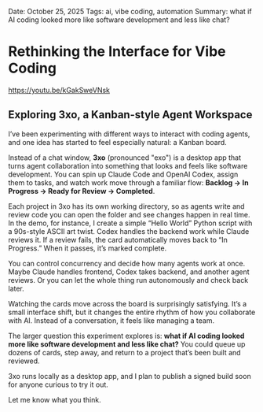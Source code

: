 Date: October 25, 2025
Tags: ai, vibe coding, automation
Summary: what if AI coding looked more like software development and less like chat?

# Rethinking the Interface for Vibe Coding

https://youtu.be/kGakSweVNsk

## Exploring 3xo, a Kanban-style Agent Workspace

I’ve been experimenting with different ways to interact with coding agents, and one idea has started to feel especially natural: a Kanban board.

Instead of a chat window, **3xo** (pronounced "exo") is a desktop app that turns agent collaboration into something that looks and feels like software development. You can spin up Claude Code and OpenAI Codex, assign them to tasks, and watch work move through a familiar flow: **Backlog → In Progress → Ready for Review → Completed**.

Each project in 3xo has its own working directory, so as agents write and review code you can open the folder and see changes happen in real time. In the demo, for instance, I create a simple “Hello World” Python script with a 90s-style ASCII art twist. Codex handles the backend work while Claude reviews it. If a review fails, the card automatically moves back to “In Progress.” When it passes, it’s marked complete.

You can control concurrency and decide how many agents work at once. Maybe Claude handles frontend, Codex takes backend, and another agent reviews. Or you can let the whole thing run autonomously and check back later.

Watching the cards move across the board is surprisingly satisfying. It’s a small interface shift, but it changes the entire rhythm of how you collaborate with AI. Instead of a conversation, it feels like managing a team.

The larger question this experiment explores is: **what if AI coding looked more like software development and less like chat?** You could queue up dozens of cards, step away, and return to a project that’s been built and reviewed.

3xo runs locally as a desktop app, and I plan to publish a signed build soon for anyone curious to try it out.

Let me know what you think.
